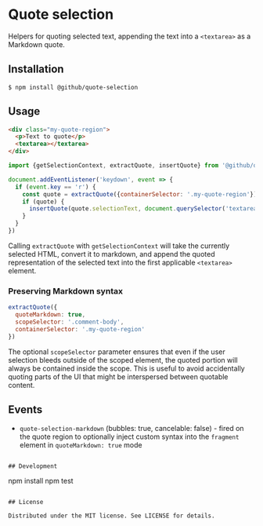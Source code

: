 # Quote selection

Helpers for quoting selected text, appending the text into a `<textarea>` as a Markdown quote.

## Installation

```
$ npm install @github/quote-selection
```

## Usage

```html
<div class="my-quote-region">
  <p>Text to quote</p>
  <textarea></textarea>
</div>
```

```js
import {getSelectionContext, extractQuote, insertQuote} from '@github/quote-selection'

document.addEventListener('keydown', event => {
  if (event.key == 'r') {
    const quote = extractQuote({containerSelector: '.my-quote-region'})
    if (quote) {
      insertQuote(quote.selectionText, document.querySelector('textarea'))
    }
  }
})
```

Calling `extractQuote` with `getSelectionContext` will take the currently selected HTML, convert it to markdown, and append the quoted representation of the selected text into the first applicable `<textarea>` element.

### Preserving Markdown syntax

```js
extractQuote({
  quoteMarkdown: true,
  scopeSelector: '.comment-body',
  containerSelector: '.my-quote-region'
})
```

The optional `scopeSelector` parameter ensures that even if the user selection bleeds outside of the scoped element, the quoted portion will always be contained inside the scope. This is useful to avoid accidentally quoting parts of the UI that might be interspersed between quotable content.

## Events

- `quote-selection-markdown` (bubbles: true, cancelable: false) - fired on the quote region to optionally inject custom syntax into the `fragment` element in `quoteMarkdown: true` mode

```

## Development

```

npm install
npm test

```

## License

Distributed under the MIT license. See LICENSE for details.
```
